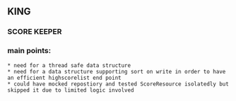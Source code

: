 ## KING
### SCORE KEEPER 

### main points:
    * need for a thread safe data structure
    * need for a data structure supporting sort on write in order to have an efficient highscorelist end point
    * could have mocked repostiory and tested ScoreResource isolatedly but skipped it due to limited logic involved
